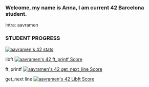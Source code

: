 ### Welcome, my name is Anna, I am current 42 Barcelona student. 
intra: aavramen

<!--
**trrrrex/trrrrex** is a ✨ _special_ ✨ repository because its `README.md` (this file) appears on your GitHub profile.

Here are some ideas to get you started:

- 🔭 I’m currently working on ...
- 🌱 I’m currently learning ...
- 👯 I’m looking to collaborate on ...
- 🤔 I’m looking for help with ...
- 💬 Ask me about ...
- 📫 How to reach me: ...
- 😄 Pronouns: ...
- ⚡ Fun fact: ...
-->

### STUDENT PROGRESS
<a href="https://github.com/Coday-meric/badge42"><img src="https://badge42.coday.fr/api/v2/clufmqxjj3401601p4odvg7wju/stats?cursusId=21&coalitionId=206" alt="aavramen's 42 stats" /></a>

libft <a href="https://github.com/Coday-meric/badge42"><img src="https://badge42.coday.fr/api/v2/clufmqxjj3401601p4odvg7wju/project/3522091" alt="aavramen's 42 ft_printf Score" /></a>

ft_printf <a href="https://github.com/Coday-meric/badge42"><img src="https://badge42.coday.fr/api/v2/clufmqxjj3401601p4odvg7wju/project/3503919" alt="aavramen's 42 get_next_line Score" /></a>

get_next line <a href="https://github.com/Coday-meric/badge42"><img src="https://badge42.coday.fr/api/v2/clufmqxjj3401601p4odvg7wju/project/3469072" alt="aavramen's 42 Libft Score" /></a>
